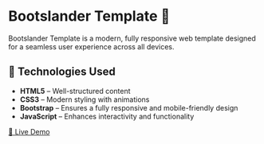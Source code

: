 # Bootslander Template 🎨  

Bootslander Template is a modern, fully responsive web template designed for a seamless user experience across all devices.

## 📌 Technologies Used  
- **HTML5** – Well-structured content  
- **CSS3** – Modern styling with animations  
- **Bootstrap** – Ensures a fully responsive and mobile-friendly design  
- **JavaScript** – Enhances interactivity and functionality  

[🔗 Live Demo](https://yasminzin.github.io/bootslander-template/)
